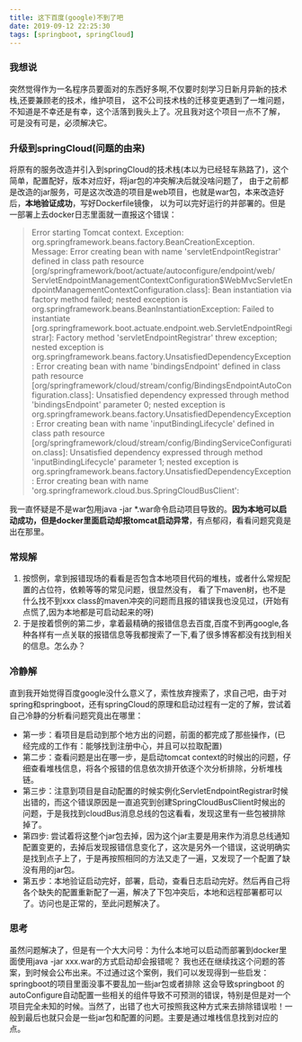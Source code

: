 ```yaml
---
title: 这下百度(google)不到了吧
date: 2019-09-12 22:25:30
tags: [springboot, springCloud]
---
```


### 我想说
突然觉得作为一名程序员要面对的东西好多啊,不仅要时刻学习日新月异新的技术栈,还要兼顾老的技术，维护项目， 这不公司技术栈的迁移变更遇到了一堆问题，不知道是不幸还是有幸，这个活落到我头上了。况且我对这个项目一点不了解， 可是没有可是，必须解决它。

### 升级到springCloud(问题的由来)

将原有的服务改造并引入到springCloud的技术栈(本以为已经轻车熟路了)，这个简单，配置配好，版本对应好，将jar包的冲突解决后就没啥问题了， 由于之前都是改造的jar服务，可是这次改造的项目是web项目，也就是war包，本来改造好后，**本地验证成功**，写好Dockerfile镜像， 以为可以完好运行的并部署的。但是一部署上去docker日志里面就一直报这个错误：
>Error starting Tomcat context. Exception: org.springframework.beans.factory.BeanCreationException. Message: 
Error creating bean with name 'servletEndpointRegistrar' defined in class path resource 
[org/springframework/boot/actuate/autoconfigure/endpoint/web/
ServletEndpointManagementContextConfiguration$WebMvcServletEndpointManagementContextConfiguration.class]: 
Bean instantiation via factory method failed; nested exception is org.springframework.beans.BeanInstantiationException: 
Failed to instantiate [org.springframework.boot.actuate.endpoint.web.ServletEndpointRegistrar]: 
Factory method 'servletEndpointRegistrar' threw exception; nested exception is org.springframework.beans.factory.UnsatisfiedDependencyException: 
Error creating bean with name 'bindingsEndpoint' defined in class path resource [org/springframework/cloud/stream/config/BindingsEndpointAutoConfiguration.class]: 
Unsatisfied dependency expressed through method 'bindingsEndpoint' parameter 0; nested exception is org.springframework.beans.factory.UnsatisfiedDependencyException: 
Error creating bean with name 'inputBindingLifecycle' defined in class path resource [org/springframework/cloud/stream/config/BindingServiceConfiguration.class]: 
Unsatisfied dependency expressed through method 'inputBindingLifecycle' parameter 1; nested exception is org.springframework.beans.factory.UnsatisfiedDependencyException: 
Error creating bean with name 'org.springframework.cloud.bus.SpringCloudBusClient':

我一直怀疑是不是war包用java -jar *.war命令启动项目导致的。**因为本地可以启动成功，但是docker里面启动却报tomcat启动异常**，有点郁闷，看看问题究竟是出在那里。

### 常规解
1. 按惯例，拿到报错现场的看看是否包含本地项目代码的堆栈，或者什么常规配置的占位符，依赖等等的常见问题，很显然没有， 看了下maven树，也不是什么找不到xxx class的maven冲突的问题而且报的错误我也没见过，(开始有点慌了,因为本地都是可启动起来的呀)
2. 于是按着惯例的第二步，拿着最精确的报错信息去百度,百度不到再google,各种各样有一点关联的报错信息等我都搜索了一下,看了很多博客都没有找到相关的信息。怎么办？

### 冷静解
直到我开始觉得百度google没什么意义了，索性放弃搜索了，求自己吧，由于对spring和springboot，还有springCloud的原理和启动过程有一定的了解，尝试着自己冷静的分析看问题究竟出在哪里：
- 第一步：看项目是启动到那个地方出的问题，前面的都完成了那些操作，(已经完成的工作有：能够找到注册中心，并且可以拉取配置)
- 第二步：查看问题是出在哪一步，是启动tomcat context的时候出的问题，仔细查看堆栈信息，将各个报错的信息依次排开依逐个次分析排除，分析堆栈链。
- 第三步：注意到项目是自动配置的时候实例化ServletEndpointRegistrar时候出错的，而这个错误原因是一直追究到创建SpringCloudBusClient时候出的问题，于是我找到cloudBus消息总线的包这看看，发现这里有一些包被排除掉了。
- 第四步: 尝试着将这整个jar包去掉，因为这个jar主要是用来作为消息总线通知配置变更的，去掉后发现报错信息变化了，这次是另外一个错误，这说明确实是找到点子上了，于是再按照相同的方法又走了一遍，又发现了一个配置了缺没有用的jar包。
- 第五步：本地验证启动完好，部署，启动，查看日志启动完好。然后再自己将各个缺失的配置重新配了一遍，解决了下包冲突后，本地和远程部署都可以了。访问也是正常的，至此问题解决了。

### 思考
虽然问题解决了，但是有一个大大问号：为什么本地可以启动而部署到docker里面使用java -jar xxx.war的方式启动却会报错呢？ 我也还在继续找这个问题的答案，到时候会公布出来。不过通过这个案例，我们可以发现得到一些启发：springboot的项目里面没事不要乱加一些jar包或者排除 这会导致springboot 的autoConfigure自动配置一些相关的组件导致不可预测的错误，特别是但是对一个项目完全未知的时候。当然了，出错了也大可按照我这种方式来去排除错误啦！一般到最后也就只会是一些jar包和配置的问题。主要是通过堆栈信息找到对应的点。

